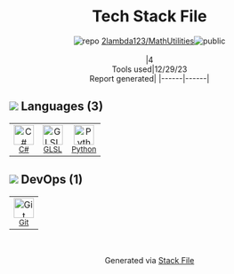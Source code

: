 <!--
&lt;--- Readme.md Snippet without images Start ---&gt;
## Tech Stack
2lambda123/MathUtilities is built on the following main stack:

- [Python](https://www.python.org) – Languages
- [C#](http://csharp.net) – Languages
- [GLSL](https://www.khronos.org/opengl/wiki/Core_Language_(GLSL)) – Languages

Full tech stack [here](/techstack.md)

&lt;--- Readme.md Snippet without images End ---&gt;

&lt;--- Readme.md Snippet with images Start ---&gt;
## Tech Stack
2lambda123/MathUtilities is built on the following main stack:

- <img width='25' height='25' src='https://img.stackshare.io/service/993/pUBY5pVj.png' alt='Python'/> [Python](https://www.python.org) – Languages
- <img width='25' height='25' src='https://img.stackshare.io/service/1015/1200px-C_Sharp_wordmark.svg.png' alt='C#'/> [C#](http://csharp.net) – Languages
- <img width='25' height='25' src='https://img.stackshare.io/service/6548/default_a66025fbe8f221c489bdaac3a99d84e5f138cbbd.png' alt='GLSL'/> [GLSL](https://www.khronos.org/opengl/wiki/Core_Language_(GLSL)) – Languages

Full tech stack [here](/techstack.md)

&lt;--- Readme.md Snippet with images End ---&gt;
-->
<div align="center">

# Tech Stack File
![](https://img.stackshare.io/repo.svg "repo") [2lambda123/MathUtilities](https://github.com/2lambda123/MathUtilities)![](https://img.stackshare.io/public_badge.svg "public")
<br/><br/>
|4<br/>Tools used|12/29/23 <br/>Report generated|
|------|------|
</div>

## <img src='https://img.stackshare.io/languages.svg'/> Languages (3)
<table><tr>
  <td align='center'>
  <img width='36' height='36' src='https://img.stackshare.io/service/1015/1200px-C_Sharp_wordmark.svg.png' alt='C#'>
  <br>
  <sub><a href="http://csharp.net">C#</a></sub>
  <br>
  <sub></sub>
</td>

<td align='center'>
  <img width='36' height='36' src='https://img.stackshare.io/service/6548/default_a66025fbe8f221c489bdaac3a99d84e5f138cbbd.png' alt='GLSL'>
  <br>
  <sub><a href="https://www.khronos.org/opengl/wiki/Core_Language_(GLSL)">GLSL</a></sub>
  <br>
  <sub></sub>
</td>

<td align='center'>
  <img width='36' height='36' src='https://img.stackshare.io/service/993/pUBY5pVj.png' alt='Python'>
  <br>
  <sub><a href="https://www.python.org">Python</a></sub>
  <br>
  <sub></sub>
</td>

</tr>
</table>

## <img src='https://img.stackshare.io/devops.svg'/> DevOps (1)
<table><tr>
  <td align='center'>
  <img width='36' height='36' src='https://img.stackshare.io/service/1046/git.png' alt='Git'>
  <br>
  <sub><a href="http://git-scm.com/">Git</a></sub>
  <br>
  <sub></sub>
</td>

</tr>
</table>

<br/>
<div align='center'>

Generated via [Stack File](https://github.com/marketplace/stack-file)
